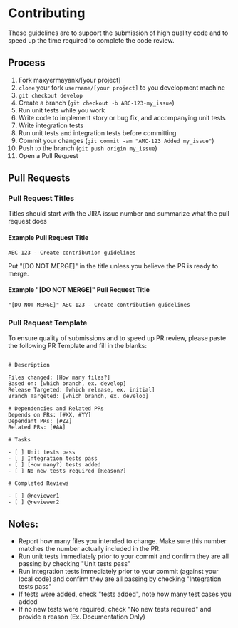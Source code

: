 # Contributing

These guidelines are to support the submission of high quality code and to speed up the time required to complete the code review.

## Process

1. Fork maxyermayank/[your project]
1. `clone` your fork `username/[your project]` to you development machine
1. `git checkout develop`
1. Create a branch (`git checkout -b ABC-123-my_issue`)
1. Run unit tests while you work
1. Write code to implement story or bug fix, and accompanying unit tests
1. Write integration tests
1. Run unit tests and integration tests before committing
1. Commit your changes (`git commit -am "AMC-123 Added my_issue"`)
1. Push to the branch (`git push origin my_issue`)
1. Open a Pull Request

## Pull Requests

### Pull Request Titles

Titles should start with the JIRA issue number and summarize what the pull request does

#### Example Pull Request Title

```
ABC-123 - Create contribution guidelines
```

Put "[DO NOT MERGE]" in the title unless you believe the PR is ready to merge.

#### Example "[DO NOT MERGE]" Pull Request Title

```
"[DO NOT MERGE]" ABC-123 - Create contribution guidelines
```

### Pull Request Template

To ensure quality of submissions and to speed up PR review, please paste the following PR Template and fill in the blanks:

```

# Description

Files changed: [How many files?]
Based on: [which branch, ex. develop]
Release Targeted: [which release, ex. initial]
Branch Targeted: [which branch, ex. develop]

# Dependencies and Related PRs
Depends on PRs: [#XX, #YY]
Dependant PRs: [#ZZ]
Related PRs: [#AA]

# Tasks

- [ ] Unit tests pass
- [ ] Integration tests pass
- [ ] [How many?] tests added
- [ ] No new tests required [Reason?]

# Completed Reviews

- [ ] @reviewer1
- [ ] @reviewer2
```

## Notes:

* Report how many files you intended to change. Make sure this number matches the number actually included in the PR.
* Run unit tests immediately prior to your commit and confirm they are all passing by checking "Unit tests pass"
* Run integration tests immediately prior to your commit (against your local code) and confirm they are all passing by checking "Integration tests pass"
* If tests were added, check "tests added", note how many test cases you added
* If no new tests were required, check "No new tests required" and provide a reason (Ex. Documentation Only)
